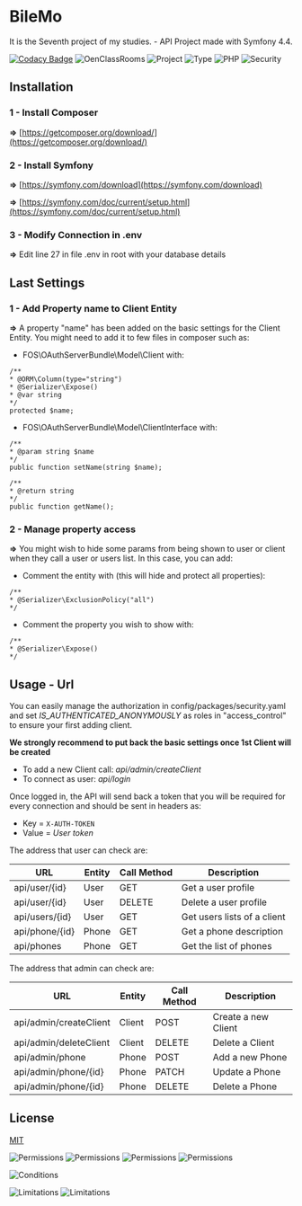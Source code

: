 # BileMo

It is the Seventh project of my studies. - API
Project made with Symfony 4.4.

[![Codacy Badge](https://api.codacy.com/project/badge/Grade/eb60ee833a8e40afb6f5ddfa68720231)](https://www.codacy.com/manual/MaxiKata/BileMo?utm_source=github.com&amp;utm_medium=referral&amp;utm_content=MaxiKata/BileMo&amp;utm_campaign=Badge_Grade)
![OenClassRooms](https://img.shields.io/badge/OpenClassRooms-DA_PHP/SF-blue.svg)
![Project](https://img.shields.io/badge/Project-7-blue.svg)
![Type](https://img.shields.io/badge/Type-API_FOSRest-blue.svg) 
![PHP](https://img.shields.io/badge/Symfony-4.4-blue.svg)
![Security](https://img.shields.io/badge/Security-Oauth2-blue.svg) 

## Installation
### 1 - Install Composer
**=>** [https://getcomposer.org/download/](https://getcomposer.org/download/)

### 2 - Install Symfony
**=>** [https://symfony.com/download](https://symfony.com/download)

**=>** [https://symfony.com/doc/current/setup.html](https://symfony.com/doc/current/setup.html)

### 3 - Modify Connection in .env

**=>** Edit line 27 in file .env in root with your database details

## Last Settings

### 1 - Add Property name to Client Entity 

**=>** A property "name" has been added on the basic settings for the Client Entity. You might need to add it to few files in composer such as:

-   FOS\OAuthServerBundle\Model\Client with: 

```
/**
* @ORM\Column(type="string")
* @Serializer\Expose()
* @var string
*/
protected $name;
```

-   FOS\OAuthServerBundle\Model\ClientInterface with:

```alpha
/**
* @param string $name
*/
public function setName(string $name);
    
/**
* @return string
*/
public function getName();
```

### 2 - Manage property access

**=>** You might wish to hide some params from being shown to user or client when they call a user or users list. In this case, you can add:

-   Comment the entity with (this will hide and protect all properties):
```alpha
/**
* @Serializer\ExclusionPolicy("all")
*/
```

-   Comment the property you wish to show with:
```alpha
/**
* @Serializer\Expose()
*/
```

## Usage - Url
    
You can easily manage the authorization in config/packages/security.yaml and set *IS_AUTHENTICATED_ANONYMOUSLY* as roles in "access_control" to ensure your first adding client.

**We strongly recommend to put back the basic settings once 1st Client will be created**
    
-   To add a new Client call: *api/admin/createClient*
-   To connect as user: *api/login*

Once logged in, the API will send back a token that you will be required for every connection and should be sent in headers as:
-   Key = ```X-AUTH-TOKEN```
-   Value = *User token*

The address that user can check are:

| URL            | Entity | Call Method | Description                 |
| -------------- | ------ | ----------- | --------------------------- |
| api/user/{id}  | User   | GET         | Get a user profile          |
| api/user/{id}  | User   | DELETE      | Delete a user profile       |
| api/users/{id} | User   | GET         | Get users lists of a client |
| api/phone/{id} | Phone  | GET         | Get a phone description     |
| api/phones     | Phone  | GET         | Get the list of phones      |

The address that admin can check are:

| URL | Entity | Call Method | Description |
| ---------------------- | ------ | ----------- | ------------------- |
| api/admin/createClient | Client | POST | Create a new Client |
| api/admin/deleteClient | Client | DELETE | Delete a Client |
| api/admin/phone | Phone | POST | Add a new Phone |
| api/admin/phone/{id} | Phone | PATCH | Update a Phone |
| api/admin/phone/{id} | Phone | DELETE | Delete a Phone |

## License

[MIT](https://github.com/MaxiKata/BileMo/blob/master/LICENSE.md)

![Permissions](https://img.shields.io/badge/Permissions-Commercial_use-green.svg) 
![Permissions](https://img.shields.io/badge/Permissions-Distribution-green.svg) 
![Permissions](https://img.shields.io/badge/Permissions-Modification-green.svg) 
![Permissions](https://img.shields.io/badge/Permissions-Private_use-green.svg)

![Conditions](https://img.shields.io/badge/Conditions-License_and_copyright_notice-blue.svg)

![Limitations](https://img.shields.io/badge/Conditions-Liability-red.svg)
![Limitations](https://img.shields.io/badge/Conditions-Warranty-red.svg)